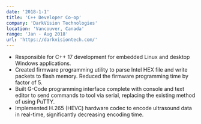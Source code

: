 ```yaml
---
date: '2018-1-1'
title: 'C++ Developer Co-op'
company: 'DarkVision Technologies'
location: 'Vancouver, Canada'
range: 'Jan - Aug 2018'
url: 'https://darkvisiontech.com/'
---
```


- Responsible for C++ 17 development for embedded Linux and desktop Windows applications.
- Created firmware programming utility to parse Intel HEX file and write packets to flash memory. Reduced the firmware programming time by factor of 5.
- Built G-Code programming interface complete with console and text editor to send commands to tool via serial, replacing the existing method of using PuTTY.
- Implemented H.265 (HEVC) hardware codec to encode ultrasound data in real-time, significantly decreasing encoding time.
